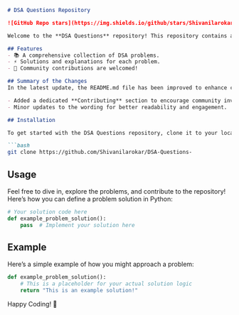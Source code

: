 ```markdown
# DSA Questions Repository

![GitHub Repo stars](https://img.shields.io/github/stars/Shivanilarokar/DSA-Questions-) ![GitHub forks](https://img.shields.io/github/forks/Shivanilarokar/DSA-Questions-) ![GitHub issues](https://img.shields.io/github/issues/Shivanilarokar/DSA-Questions-)

Welcome to the **DSA Questions** repository! This repository contains a collection of Data Structures and Algorithms (DSA) problems designed to help you enhance your coding skills.

## Features
- 📚 A comprehensive collection of DSA problems.
- ⚡ Solutions and explanations for each problem.
- 🤝 Community contributions are welcomed!

## Summary of the Changes
In the latest update, the README.md file has been improved to enhance clarity and organization. Notable changes include:

- Added a dedicated **Contributing** section to encourage community involvement.
- Minor updates to the wording for better readability and engagement.

## Installation

To get started with the DSA Questions repository, clone it to your local machine:

```bash
git clone https://github.com/Shivanilarokar/DSA-Questions-
```

## Usage

Feel free to dive in, explore the problems, and contribute to the repository! Here’s how you can define a problem solution in Python:

```python
# Your solution code here
def example_problem_solution():
    pass  # Implement your solution here
```

## Example

Here’s a simple example of how you might approach a problem:

```python
def example_problem_solution():
    # This is a placeholder for your actual solution logic
    return "This is an example solution!"
```

Happy Coding! 🚀
```
